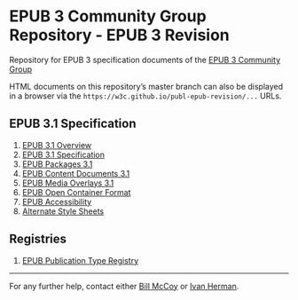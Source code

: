 # EPUB 3 Community Group Repository - EPUB 3 Revision

Repository for EPUB 3 specification documents of the [EPUB 3 Community Group](https://www.w3.org/community/epub3/)

HTML documents on this repository’s master branch can also be displayed in a browser via the `https://w3c.github.io/publ-epub-revision/...` URLs. 

## EPUB 3.1 Specification

1. [EPUB 3.1 Overview](https://w3c.github.io/publ-epub-revision/epub31/spec/epub-overview.html)
2. [EPUB 3.1 Specification](https://w3c.github.io/publ-epub-revision/epub31/spec/epub-spec.html)
3. [EPUB Packages 3.1](https://w3c.github.io/publ-epub-revision/epub31/spec/epub-packages.html)
4. [EPUB Content Documents 3.1](https://w3c.github.io/publ-epub-revision/epub31/spec/epub-contentdocs.html)
5. [EPUB Media Overlays 3.1](https://w3c.github.io/publ-epub-revision/epub31/spec/epub-mediaoverlays.html)
6. [EPUB Open Container Format](https://w3c.github.io/publ-epub-revision/epub31/spec/epub-ocf.html)
7. [EPUB Accessibility](https://w3c.github.io/publ-epub-revision/a11y/accessibility.html)
8. [Alternate Style Sheets](https://w3c.github.io/publ-epub-revision/altss-tags/altss-tags.html)


## Registries

1. [EPUB Publication Type Registry](https://w3c.github.io/publ-epub-revision/registries/epub-publication-types-registry.html)

---

For any further help, contact either [Bill McCoy](bmccoy@w3.org) or [Ivan Herman](ivan@w3.org).
